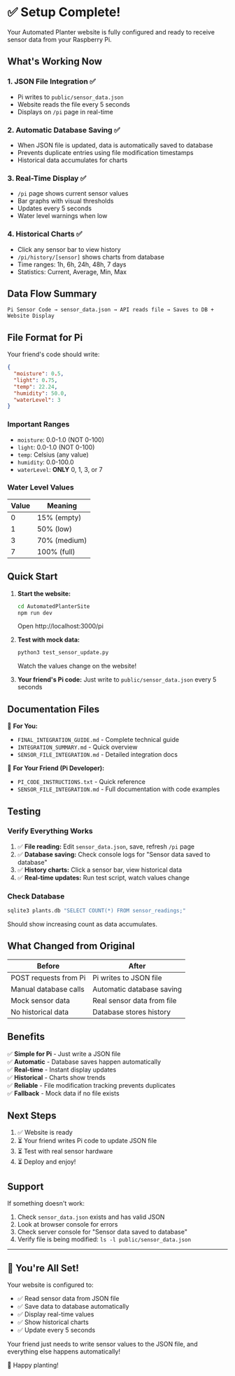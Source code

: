# ✅ Setup Complete!

Your Automated Planter website is fully configured and ready to receive sensor data from your Raspberry Pi.

## What's Working Now

### 1. **JSON File Integration** ✅
- Pi writes to `public/sensor_data.json`
- Website reads the file every 5 seconds
- Displays on `/pi` page in real-time

### 2. **Automatic Database Saving** ✅
- When JSON file is updated, data is automatically saved to database
- Prevents duplicate entries using file modification timestamps
- Historical data accumulates for charts

### 3. **Real-Time Display** ✅
- `/pi` page shows current sensor values
- Bar graphs with visual thresholds
- Updates every 5 seconds
- Water level warnings when low

### 4. **Historical Charts** ✅
- Click any sensor bar to view history
- `/pi/history/[sensor]` shows charts from database
- Time ranges: 1h, 6h, 24h, 48h, 7 days
- Statistics: Current, Average, Min, Max

## Data Flow Summary

```
Pi Sensor Code → sensor_data.json → API reads file → Saves to DB + Website Display
```

## File Format for Pi

Your friend's code should write:

```json
{
  "moisture": 0.5,
  "light": 0.75,
  "temp": 22.24,
  "humidity": 50.0,
  "waterLevel": 3
}
```

### Important Ranges
- `moisture`: 0.0-1.0 (NOT 0-100)
- `light`: 0.0-1.0 (NOT 0-100)
- `temp`: Celsius (any value)
- `humidity`: 0.0-100.0
- `waterLevel`: **ONLY** 0, 1, 3, or 7

### Water Level Values
| Value | Meaning |
|-------|---------|
| 0 | 15% (empty) |
| 1 | 50% (low) |
| 3 | 70% (medium) |
| 7 | 100% (full) |

## Quick Start

1. **Start the website:**
   ```bash
   cd AutomatedPlanterSite
   npm run dev
   ```
   Open http://localhost:3000/pi

2. **Test with mock data:**
   ```bash
   python3 test_sensor_update.py
   ```
   Watch the values change on the website!

3. **Your friend's Pi code:**
   Just write to `public/sensor_data.json` every 5 seconds

## Documentation Files

📄 **For You:**
- `FINAL_INTEGRATION_GUIDE.md` - Complete technical guide
- `INTEGRATION_SUMMARY.md` - Quick overview
- `SENSOR_FILE_INTEGRATION.md` - Detailed integration docs

📄 **For Your Friend (Pi Developer):**
- `PI_CODE_INSTRUCTIONS.txt` - Quick reference
- `SENSOR_FILE_INTEGRATION.md` - Full documentation with code examples

## Testing

### Verify Everything Works

1. ✅ **File reading:** Edit `sensor_data.json`, save, refresh `/pi` page
2. ✅ **Database saving:** Check console logs for "Sensor data saved to database"
3. ✅ **History charts:** Click a sensor bar, view historical data
4. ✅ **Real-time updates:** Run test script, watch values change

### Check Database

```bash
sqlite3 plants.db "SELECT COUNT(*) FROM sensor_readings;"
```

Should show increasing count as data accumulates.

## What Changed from Original

| Before | After |
|--------|-------|
| POST requests from Pi | Pi writes to JSON file |
| Manual database calls | Automatic database saving |
| Mock sensor data | Real sensor data from file |
| No historical data | Database stores history |

## Benefits

✅ **Simple for Pi** - Just write a JSON file  
✅ **Automatic** - Database saves happen automatically  
✅ **Real-time** - Instant display updates  
✅ **Historical** - Charts show trends  
✅ **Reliable** - File modification tracking prevents duplicates  
✅ **Fallback** - Mock data if no file exists  

## Next Steps

1. ✅ Website is ready
2. ⏳ Your friend writes Pi code to update JSON file
3. ⏳ Test with real sensor hardware
4. ⏳ Deploy and enjoy!

## Support

If something doesn't work:
1. Check `sensor_data.json` exists and has valid JSON
2. Look at browser console for errors
3. Check server console for "Sensor data saved to database"
4. Verify file is being modified: `ls -l public/sensor_data.json`

---

## 🎉 You're All Set!

Your website is configured to:
- ✅ Read sensor data from JSON file
- ✅ Save data to database automatically
- ✅ Display real-time values
- ✅ Show historical charts
- ✅ Update every 5 seconds

Your friend just needs to write sensor values to the JSON file, and everything else happens automatically!

🌱 Happy planting!


